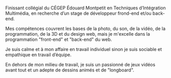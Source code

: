Finissant collégial du CÉGEP Édouard Montpetit en Techniques d’Intégration Multimédia, en recherche d’un stage de développeur frond-end et/ou back-end.

Mes compétences couvrent les bases de la photo, du son, de la vidéo, de la programmation, de la 3D et du design web, mais je m'excelle dans la programmation "front-end" et "back-end" du web.

Je suis calme et à mon affaire en travail individuel sinon je suis sociable et empathique en travail d’équipe.

En dehors de mon milieu de travail, je suis un passionné de jeux vidéos avant tout et un adepte de dessins animés et de "longboard".
